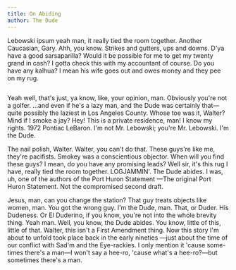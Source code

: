 ```yaml
---
title: On Abiding
author: The Dude
---
```

Lebowski ipsum yeah man, it really tied the room together. Another Caucasian, Gary. Ahh, you know. Strikes and gutters, ups and downs. D'ya have a good sarsaparilla? Would it be possible for me to get my twenty grand in cash? I gotta check this with my accountant of course. Do you have any kalhua? I mean his wife goes out and owes money and they pee on my rug.

<img class="right" data-src="js/holder.js/150x150">

Yeah well, that's just, ya know, like, your opinion, man. Obviously you're not a golfer. …and even if he's a lazy man, and the Dude was certainly that—quite possibly the laziest in Los Angeles County. Whose toe was it, Walter? Mind if I smoke a jay? Hey! This is a private residence, man! I know my rights. 1972 Pontiac LeBaron. I'm not Mr. Lebowski; you're Mr. Lebowski. I'm the Dude.

The nail polish, Walter. Walter, you can't do that. These guys're like me, they're pacifists. Smokey was a conscientious objector. When will you find these guys? I mean, do you have any promising leads? Well sir, it's this rug I have, really tied the room together. LOGJAMMIN'. The Dude abides. I was, uh, one of the authors of the Port Huron Statement —The original Port Huron Statement. Not the compromised second draft.

Jesus, man, can you change the station? That guy treats objects like women, man. You got the wrong guy. I'm the Dude, man. That, or Duder. His Dudeness. Or El Duderino, if you know, you're not into the whole brevity thing. Yeah man. Well, you know, the Dude abides. You know, little of this, little of that. Walter, this isn't a First Amendment thing. Now this story I'm about to unfold took place back in the early nineties —just about the time of our conflict with Sad'm and the Eye-rackies. I only mention it 'cause some- times there's a man—I won't say a hee-ro, 'cause what's a hee-ro?—but sometimes there's a man.
